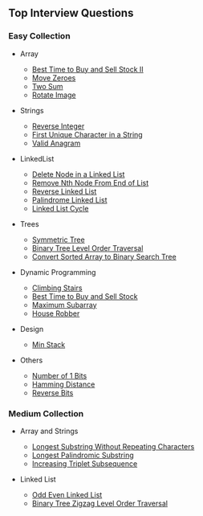 ## Top Interview Questions
### Easy Collection
- Array
  - [Best Time to Buy and Sell Stock II](https://leetcode.com/explore/interview/card/top-interview-questions-easy/92/array/564/)
  - [Move Zeroes](https://leetcode.com/explore/interview/card/top-interview-questions-easy/92/array/567/)
  - [Two Sum](https://leetcode.com/explore/interview/card/top-interview-questions-easy/92/array/546/)
  - [Rotate Image](https://leetcode.com/explore/interview/card/top-interview-questions-easy/92/array/770/)

- Strings
  - [Reverse Integer](https://leetcode.com/explore/interview/card/top-interview-questions-easy/127/strings/880/)
  - [First Unique Character in a String](https://leetcode.com/explore/interview/card/top-interview-questions-easy/127/strings/881/)
  - [Valid Anagram](https://leetcode.com/explore/interview/card/top-interview-questions-easy/127/strings/882/)

- LinkedList
  - [Delete Node in a Linked List](https://leetcode.com/explore/interview/card/top-interview-questions-easy/93/linked-list/553/)
  - [Remove Nth Node From End of List](https://leetcode.com/explore/interview/card/top-interview-questions-easy/93/linked-list/603/)
  - [Reverse Linked List](https://leetcode.com/explore/interview/card/top-interview-questions-easy/93/linked-list/560/)
  - [Palindrome Linked List](https://leetcode.com/explore/interview/card/top-interview-questions-easy/93/linked-list/772/)
  - [Linked List Cycle](https://leetcode.com/explore/interview/card/top-interview-questions-easy/93/linked-list/773/)

- Trees
  - [Symmetric Tree](https://leetcode.com/explore/interview/card/top-interview-questions-easy/94/trees/627/)
  - [Binary Tree Level Order Traversal](https://leetcode.com/explore/interview/card/top-interview-questions-easy/94/trees/628/)
  - [Convert Sorted Array to Binary Search Tree](https://leetcode.com/explore/interview/card/top-interview-questions-easy/94/trees/631/)

- Dynamic Programming
  - [Climbing Stairs](https://leetcode.com/explore/interview/card/top-interview-questions-easy/97/dynamic-programming/569/)
  - [Best Time to Buy and Sell Stock](https://leetcode.com/explore/interview/card/top-interview-questions-easy/97/dynamic-programming/572/)
  - [Maximum Subarray](https://leetcode.com/explore/interview/card/top-interview-questions-easy/97/dynamic-programming/566/)
  - [House Robber](https://leetcode.com/explore/interview/card/top-interview-questions-easy/97/dynamic-programming/576/)

- Design
  - [Min Stack](https://leetcode.com/explore/interview/card/top-interview-questions-easy/98/design/562/)

- Others
  - [Number of 1 Bits](https://leetcode.com/explore/interview/card/top-interview-questions-easy/99/others/565/)
  - [Hamming Distance](https://leetcode.com/explore/interview/card/top-interview-questions-easy/99/others/762/)
  - [Reverse Bits](https://leetcode.com/explore/interview/card/top-interview-questions-easy/99/others/648/)

### Medium Collection
- Array and Strings
  - [Longest Substring Without Repeating Characters](https://leetcode.com/explore/interview/card/top-interview-questions-medium/103/array-and-strings/779/)
  - [Longest Palindromic Substring](https://leetcode.com/explore/interview/card/top-interview-questions-medium/103/array-and-strings/780/)
  - [Increasing Triplet Subsequence](https://leetcode.com/explore/interview/card/top-interview-questions-medium/103/array-and-strings/781/)

- Linked List
  - [Odd Even Linked List](https://leetcode.com/explore/interview/card/top-interview-questions-medium/107/linked-list/784/)
  - [Binary Tree Zigzag Level Order Traversal](https://leetcode.com/explore/interview/card/top-interview-questions-medium/108/trees-and-graphs/787/)